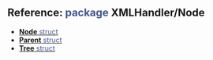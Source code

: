 ## Reference: <span style="color:#445588">package</span> XMLHandler/**Node**

- [**Node** <span style="color:#445588">struct</span>](Node)
- [**Parent** <span style="color:#445588">struct</span>](Parent)
- [**Tree** <span style="color:#445588">struct</span>](Tree)